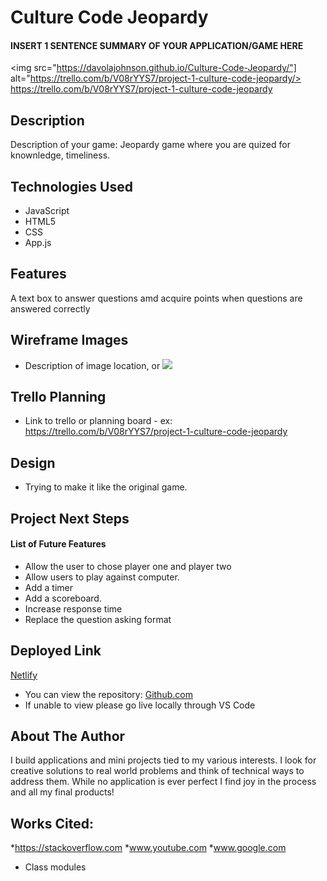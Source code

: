 # Culture Code Jeopardy

#### INSERT 1 SENTENCE SUMMARY OF YOUR APPLICATION/GAME HERE
<img src="https://davolajohnson.github.io/Culture-Code-Jeopardy/"] alt="https://trello.com/b/V08rYYS7/project-1-culture-code-jeopardy/>  https://trello.com/b/V08rYYS7/project-1-culture-code-jeopardy


## Description
Description of your game: Jeopardy game where you are quized for knownledge, timeliness.



## <a name="technologiesused"></a>Technologies Used
* JavaScript
* HTML5
* CSS
* App.js


## Features
A text box to answer questions amd acquire points when questions are answered correctly

## Wireframe Images
* Description of image location, or <img src="path to wireframe images">

## Trello Planning
* Link to trello or planning board - ex: https://trello.com/b/V08rYYS7/project-1-culture-code-jeopardy

## <a name="design"></a>Design
* Trying to make it like the original game. 


## <a name="nextsteps"></a>Project Next Steps
#### List of Future Features
* Allow the user to chose player one and player two
* Allow users to play against computer.
* Add a timer
* Add a scoreboard. 
* Increase response time
* Replace the question asking format

## <a name="deployment"></a>Deployed Link
[Netlify]([https://wonderful-brahmagupta-6a75d3.netlify.com](https://connect4pc.netlify.app/))

* You can view the repository:
[Github.com](https://github.com/Gr8ness21/Connect-4)
* If unable to view please go live locally through VS Code

## <a name="author"></a>About The Author
I build applications and mini projects tied to my various interests. I look for creative solutions to real world problems and think of technical ways to address them. While no application is ever perfect I find joy in the process and all my final products!
    
## Works Cited:
*https://stackoverflow.com
*www.youtube.com
*www.google.com
* Class modules
